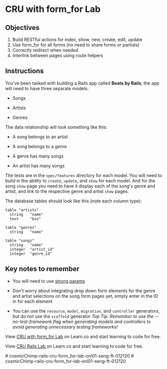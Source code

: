 # CRU with form_for Lab

## Objectives

1. Build RESTful actions for index, show, new, create, edit, update
2. Use form_for for all forms (no need to share forms or partials)
3. Correctly redirect when needed
4. Interlink between pages using route helpers

## Instructions

You've been tasked with building a Rails app called **Beats by Rails**, the app will need to have three separate models:

* Songs

* Artists

* Genres

The data relationship will look something like this:

* A song belongs to an artist

* A song belongs to a genre

* A genre has many songs

* An artist has many songs


The tests are in the `spec/features` directory for each model. You will need to build in the ability to `create`, `update`, and `show` for each model. And for the song `show` page you need to have it display each of the song's genre and artist, and link to the respective genre and artist `show` pages.

The database tables should look like this (note each column type):

```db
table "artists"
  string   "name"
  text     "bio"

table "genres"
  string   "name"

table "songs"
  string   "name"
  integer  "artist_id"
  integer  "genre_id"
```

## Key notes to remember

* You will need to use [strong params](https://github.com/learn-co-curriculum/strong-params-basics)

* Don't worry about integrating drop down form elements for the genre and artist selections on the song form pages yet, simply enter in the ID in for each element

* You can use the `resource`, `model`, `migration`, and `controller` generators, but do not use the `scaffold` generator
*Top Tip: Remember to use the --no-test-framework flag when generating models and controllers to avoid generating unnecessary testing frameworks!*

<p data-visibility='hidden'>View <a href='https://learn.co/lessons/rails-cru-form_for-lab' title='CRU with form_for Lab'>CRU with form_for Lab</a> on Learn.co and start learning to code for free.</p>

<p class='util--hide'>View <a href='https://learn.co/lessons/rails-cru-form_for-lab'>CRU Rails Lab </a> on Learn.co and start learning to code for free.</p>
# cosmicChimp-rails-cru-form_for-lab-onl01-seng-ft-012120
# cosmicChimp-rails-cru-form_for-lab-onl01-seng-ft-012120
